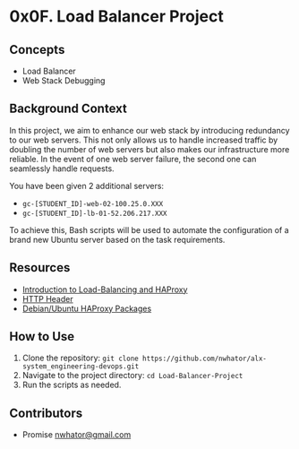 # 0x0F. Load Balancer Project

## Concepts
- Load Balancer
- Web Stack Debugging

## Background Context
In this project, we aim to enhance our web stack by introducing redundancy to our web servers. This not only allows us to handle increased traffic by doubling the number of web servers but also makes our infrastructure more reliable. In the event of one web server failure, the second one can seamlessly handle requests.

You have been given 2 additional servers:
- `gc-[STUDENT_ID]-web-02-100.25.0.XXX`
- `gc-[STUDENT_ID]-lb-01-52.206.217.XXX`

To achieve this, Bash scripts will be used to automate the configuration of a brand new Ubuntu server based on the task requirements.

## Resources
- [Introduction to Load-Balancing and HAProxy](#)
- [HTTP Header](#)
- [Debian/Ubuntu HAProxy Packages](#)

## How to Use
1. Clone the repository: `git clone https://github.com/nwhator/alx-system_engineering-devops.git`
2. Navigate to the project directory: `cd Load-Balancer-Project`
3. Run the scripts as needed.

## Contributors
- Promise <nwhator@gmail.com>
